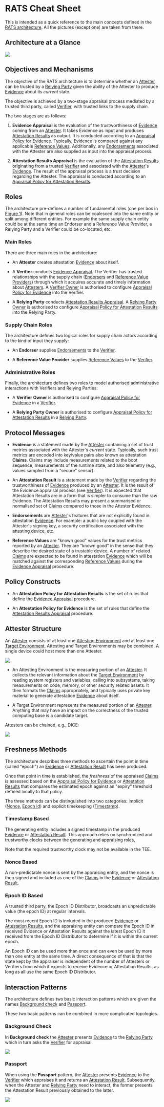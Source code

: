 # RATS Cheat Sheet

This is intended as a quick reference to the main concepts defined in the [RATS architecture](https://www.ietf.org/archive/id/draft-ietf-rats-architecture-14.html).  All the pictures (except one) are taken from there.

## Architecture at a Glance

<a id="arch-diag">![](images/arch.svg)</a>

## Objectives and Mechanisms

The objective of the RATS architecture is to determine whether an [Attester](#attester) can be trusted by a [Relying Party](#rp) given the ability of the Attester to produce [Evidence](#evidence) about its *current* state.

The objective is achieved by a two-stage appraisal process mediated by a trusted third party, called [Verifier](#verifier), with trusted links to the supply chain.

The two stages are as follows:

1. <a name="evidence-appraisal">**Evidence Appraisal**</a> is the evaluation of the trustworthiness of [Evidence](#evidence) coming from an [Attester](#attester).  It takes Evidence as input and produces [Attestation Results](#ar) as output.  It is conducted according to an [Appraisal Policy for Evidence](#apfe).  Typically, Evidence is compared against any applicable [Reference Values](#ref-val).  Additionally, any [Endorsements](#endo) associated with the Attester are also supplied as input into the appraisal process.

2. <a name="ar-appraisal">**Attestation Results Appraisal**</a> is the evaluation of the [Attestation Results](#ar)
 originating from a trusted [Verifier](#verifier) and associated with the [Attester](#attester)'s [Evidence](#evidence).  The result of the appraisal process is a trust decision regarding the Attester.  The appraisal is conducted according to an [Appraisal Policy for Attestation Results](#apfar).

## Roles

The architecture pre-defines a number of fundamental roles (one per box in [Figure 1](#arch-diag)).  Note that in general roles can be coalesced into the same entity or split among different entities.  For example the same supply chain entity could be at the same time an Endorser and a Reference Value Provider, a Relying Party and a Verifier could be co-located, etc.

### Main Roles

There are three main roles in the architecture:

* An <a name="attester">**Attester**</a> creates attestation [Evidence](#evidence) about itself.

* A <a name="verifier">**Verifier**</a> conducts [Evidence Appraisal](#evidence-appraisal).  The Verifier has trusted relationships with the supply chain ([Endorsers](#endorser) and [Reference Value Providers](#rv-pro)) through which it acquires accurate and timely information about [Attesters](#attester).  A [Verifier Owner](#verif-owner) is authorised to configure [Appraisal Policy for Evidence](#apfe) into the Verifier.

* A <a name="rp">**Relying Party**</a> conducts [Attestation Results Appraisal](#ar-appraisal).  A [Relying Party Owner](#rp-owner) is authorised to configure [Appraisal Policy for Attestation Results](#apfar) into the Relying Party.

### Supply Chain Roles

The architecture defines two logical roles for supply chain actors according to the kind of input they supply:

* An <a name="endorser">**Endorser**</a> supplies [Endorsements](#endo) to the [Verifier](#verifier).

* A <a name="rv-pro">**Reference Value Provider**</a> supplies [Reference Values](#ref-val) to the [Verifier](#verifier).

### Administrative Roles

Finally, the architecture defines two roles to model authorised administrative interactions with Verifiers and Relying Parties:

* A <a name="verif-owner">**Verifier Owner**</a> is authorised to configure [Appraisal Policy for Evidence](#apfe) in a [Verifier](#verifier).

* A <a name="rp-owner">**Relying Party Owner**</a> is authorised to configure [Appraisal Policy for Attestation Results](#apfar) in a [Relying Party](#rp).

## Protocol Messages

* <a name="evidence">**Evidence**</a> is a statement made by the [Attester](#attester) containing a set of trust metrics associated with the Attester's *current* state.  Typically, such trust metrics are encoded into key/value pairs also known as attestation <a name="claims">**Claims**</a>.  Claims may include measurements related to the boot sequence, measurements of the runtime state, and also telemetry (e.g., values sampled from a "secure" sensor).

* An <a name="ar">**Attestation Result**</a> is a statement made by the [Verifier](#verifier) regarding the trustworthiness of [Evidence](#evidence) produced by an [Attester](#attester).  It is the result of the Evidence appraisal process (see [Verifier](#verifier)).  It is expected that Attestation Results are in a form that is simpler to consume than the raw Evidence.  The Attestation Results may present a summarised or normalised set of [Claims](#claims) compared to those in the Attester Evidence.

* <a name="endo">**Endorsements**</a> are [Attester](#attester)'s features that are not explicitly found in attestation [Evidence](#evidence).  For example: a public key coupled with the Attester's signing key, a security certification associated with the attesting device, etc.

* <a name="ref-val">**Reference Values**</a> are "known good" values for the trust metrics reported by an [Attester](#attester).  They are "known good" in the sense that they describe the desired state of a trustable device.  A number of related [Claims](#claims) are expected to be found in attestation [Evidence](#evidence) which will be matched against the corresponding [Reference Values](#ref-val) during the [Evidence Appraisal](#evidence-appraisal) procedure.

## Policy Constructs

* An <a name="apfar">**Attestation Policy for Attestation Results**</a> is the set of rules that define the [Evidence Appraisal](#evidence-appraisal) procedure.

* An <a name="apfe">**Attestation Policy for Evidence**</a> is the set of rules that define the [Attestation Results Appraisal](#ar-appraisal) procedure.

## Attester Structure

An [Attester](#attester) consists of at least one [Attesting Environment](#ae) and at least one [Target Environment](#te).  Attesting and Target Environments may be combined.  A single device could host more than one Attester.

![](images/attester.svg)

* An <a name="ae">Attesting Environment</a> is the measuring portion of an [Attester](#attester).  It collects the relevant information about the [Target Environment](#te) by reading system registers and variables, calling into subsystems, taking measurements on code, memory, or other security related assets.  It then formats the [Claims](#claims) appropriately, and typically uses private key material to generate attestation [Evidence](#evidence) about itself.

* A <a name="te">Target Environment</a> represents the measured portion of an [Attester](#attester).  Anything that may have an impact on the correctness of the trusted computing base is a candidate target.

Attesters can be chained, e.g., DICE:

![](images/dice.svg)

## Freshness Methods

The architecture describes three methods to ascertain the point in time (called "epoch") an [Evidence](#evidence) or [Attestation Result](#ar) has been produced.

Once that point in time is established, the *freshness* of the appraised [Claims](#claims) is assessed based on the [Appraisal Policy for Evidence](#apfe) or [Attestation Results](#apfar) that compares the estimated epoch against an "expiry" threshold defined locally to that policy.

The three methods can be distinguished into two categories: implicit ([Nonce](#nonce-based), [Epoch Id](#epoch-id-based)) and explicit timekeeping ([Timestamp](#timestamp-based)).

### Timestamp Based

The generating entity includes a signed timestamp in the produced [Evidence](#evidence) or [Attestation Result](#ar).  This approach relies on synchronized and trustworthy clocks between the generating and appraising roles,

Note that the required trustworthy clock may not be available in the TEE.

### Nonce Based

A non-predictable nonce is sent by the appraising entity, and the nonce is then signed and included as one of the [Claims](#claims) in the [Evidence](#evidence) or [Attestation Result](#ar).

### Epoch ID Based

A trusted third party, the Epoch ID Distributor, broadcasts an unpredictable value (the epoch ID) at regular intervals.

The most recent Epoch ID is included in the produced [Evidence](#evidence) or [Attestation Results](#ar), and the appraising entity can compare the Epoch ID in received Evidence or Attestation Results against the latest Epoch ID it received from the Epoch ID Distributor to determine if it is within the current epoch.

An Epoch ID can be used more than once and can even be used by more than one entity at the same time.  A direct  consequence of that is that the state kept by the appraiser is independent of the number of Attesters or Verifiers from which it expects to receive Evidence or Attestation Results, as long as all use the same Epoch ID Distributor.

## Interaction Patterns

The architecture defines two basic interaction patterns which are given the names [Background check](#bg-check) and [Passport](#passport).

These two basic patterns can be combined in more complicated topologies.

### Background Check

In <a name="bg-check">**Background check**</a> the [Attester](#attester) presents [Evidence](#evidence) to the [Relying Party](#rp) which in turn asks the [Verifier](#verifier) for appraisal.

![](images/background-check.svg)

### Passport

When using the <a name="passport">**Passport**</a> pattern, the [Attester](#attester) presents [Evidence](#evidence) to the [Verifier](#verifier) which appraises it and returns an [Attestation Result](#ar).  Subsequently, when the Attester and [Relying Party](#rp) need to interact, the former presents the Attestation Result previously obtained to the latter.

![](images/passport.svg)
